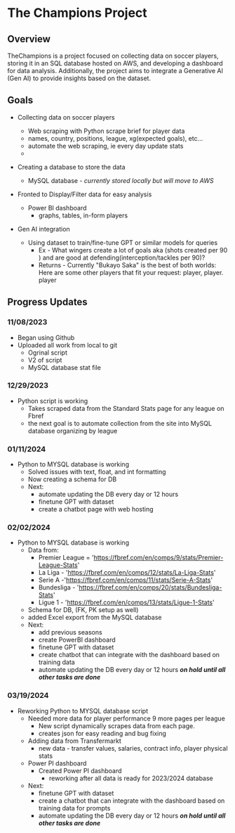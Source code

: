 # The Champions Project

## Overview
TheChampions is a project focused on collecting data on soccer players, storing it in an SQL database hosted on AWS, and developing a dashboard for data analysis. Additionally, the project aims to integrate a Generative AI (Gen AI) to provide insights based on the dataset.

## Goals
- Collecting data on soccer players
  - Web scraping with Python scrape brief for player data 
  - names, country, positions, league, xg(expected goals), etc...
  - automate the web scraping, ie every day update stats
  - 
- Creating a database to store the data
  -  MySQL database - *currently stored locally but will move to AWS*
  
- Fronted to Display/Filter data for easy analysis
  - Power BI dashboard
    - graphs, tables, in-form players

- Gen AI integration
  - Using dataset to train/fine-tune GPT or similar models for queries
    - Ex - What wingers create a lot of goals aka (shots created per 90 ) and are good at defending(interception/tackles per 90)?
     - Returns - Currently "Bukayo Saka" is the best of both worlds: Here are some other players that fit your request: player, player. player
  
## Progress Updates 
### 11/08/2023
- Began using Github
- Uploaded all work from local to git 
  - Ogrinal script
  - V2 of script
  - MySQL database stat file 

### 12/29/2023
- Python script is working
  - Takes scraped data from the Standard Stats page for any league on Fbref
  - the next goal is to automate collection from the site into MySQL database organizing by league
### 01/11/2024
- Python to MYSQL database is working
  - Solved issues with text, float, and int formatting
  - Now creating a schema for DB
  - Next:
    - automate updating the DB every day or 12 hours 
    - finetune GPT with dataset
    - create a chatbot page with web hosting
### 02/02/2024
- Python to MYSQL database is working 
  - Data from:
    - Premier League = 'https://fbref.com/en/comps/9/stats/Premier-League-Stats'
    - La Liga - 'https://fbref.com/en/comps/12/stats/La-Liga-Stats'
    - Serie A -'https://fbref.com/en/comps/11/stats/Serie-A-Stats'
    - Bundesliga - 'https://fbref.com/en/comps/20/stats/Bundesliga-Stats'
    - Ligue 1 - 'https://fbref.com/en/comps/13/stats/Ligue-1-Stats'
  - Schema for DB, (FK, PK setup as well)
  - added Excel export from the MySQL database
  - Next: 
    - add previous seasons 
    - create PowerBI dashboard  
    - finetune GPT with dataset
    - create chatbot that can integrate with the dashboard based on training data
    - automate updating the DB every day or 12 hours ***on hold until all other tasks are done***
### 03/19/2024
- Reworking Python to MYSQL database script   
  - Needed more data for player performance 9 more pages per league 
    - New script dynamically scrapes data from each page. 
    - creates json for easy reading and bug fixing  
  - Adding data from Transfermarkt  
    - new data - transfer values, salaries, contract info, player physical stats
  - Power PI dashboard  
    - Created Power PI dashboard
      - reworking after all data is ready for 2023/2024 database
  - Next: 
    - finetune GPT with dataset 
    - create a chatbot that can integrate with the dashboard based on training data for prompts 
    - automate updating the DB every day or 12 hours ***on hold until all other tasks are done***
